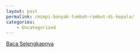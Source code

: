 ```yaml
---
layout: post
permalink: /mimpi-banyak-tumbuh-rambut-di-kepala/
categories:
    - Uncategorized
---
```


[Baca Selengkapnya](/05)